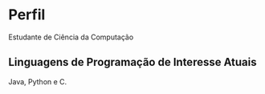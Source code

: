 # Perfil
Estudante de Ciência da Computação

## Linguagens de Programação de Interesse Atuais
Java, Python e C.
